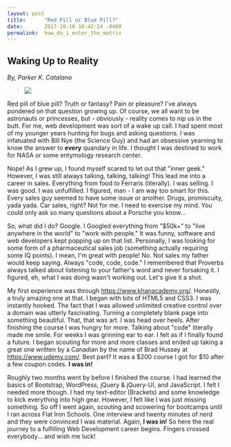 ```yaml
---
layout: post
title:      "Red Pill or Blue Pill?"
date:       2017-10-10 10:42:24 -0400
permalink:  how_do_i_enter_the_matrix
---
```


## Waking Up to Reality

*By, Parker K. Catalano*
> ![](https://i.pinimg.com/564x/6a/b3/88/6ab38806e3b90be230d6ad325ab00869.jpg)
> 

Red pill of blue pill? Truth or fantasy? Pain or pleasure? I've always pondered on that question growing up. Of course, we all want to be astronauts or princesses, but - obviously - reality comes to nip us in the butt. For me, web development was sort of a wake up call. I had spent most of my younger years hunting for bugs and asking questions. I was infatuated with Bill Nye (the Science Guy) and had an obsessive yearning to know the answer to **every** quandary in life. I thought I was destined to work for NASA or some entymology research center. 

Nope! As I grew up, I found myself scared to let out that "inner geek." However, I was still always talking, talking, talking! This lead me into a career in sales. Everything from food to Ferraris (literally). I was selling. I was good. I was unfulfilled. I figured, man - I am way too smart for this. Every sales guy seemed to have some issue or another. Drugs, promiscuity, yada yada. Car sales, right? Not for me. I need to exercise my mind. You could only ask so many questions about a Porsche you know... 

So, what did I do? Google. I Googled everything from "$50k+" to "live anywhere in the world" to "work with people." It was funny, software and web developers kept popping up on that list. Personally, I was looking for some form of a pharmaceutical sales job (something actually requiring some IQ points). I mean, I'm great with people! No. Not sales my father would keep saying. Always "code, code, code." I remembered that Proverbs always talked about listening to your father's word and never forsaking it. I figured, eh, what I was doing wasn't working out. Let's give it a shot. 

My first experience was through https://www.khanacademy.org/. Honestly, a truly amazing one at that. I began with bits of HTML5 and CSS3. I was instantly hooked. The fact that I was allowed unlimited creative control over a domain was utterly fascinating. Turning a completely blank page into something beautiful. That, that was art. I was head over heels. After finishing the course I was hungry for more. Talking about "code" literally made me smile. For weeks I was grinning ear to ear. I felt as if I finally found a future. I began scouting for more and more classes and ended up taking a great one written by a Canadian by the name of Brad Hussey at https://www.udemy.com/. Best part? It was a $200 course I got for $10 after a few coupon codes. **I was in!** 

Roughly two months went by before I finished the course. I had learned the basics of Bootstrap, WordPress, jQuery & jQuery-UI, and JavaScript. I felt I needed more though. I had my text-editor (Brackets) and some knowledge to kick everything into high gear. However, I felt like I was just missing something. So off I went again, scouting and scowering for bootcamps until I ran across Flat Iron Schools. One interview and twenty minutes of nerd and they were convinced I was material. Again, **I was in!** So here the real journey to a fulfilling Web Development career begins. Fingers crossed everybody... and wish me luck!
